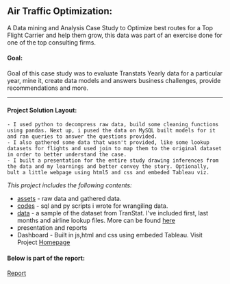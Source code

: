 ##	Air Traffic Optimization:

A Data mining and Analysis Case Study to Optimize best routes for a Top Flight Carrier and help them grow, this data was part of an exercise done for one of the top consulting firms. 

#### Goal: 
Goal of this case study was to evaluate Transtats Yearly data for a particular year, mine it, create data models and answers business challenges, provide recommendations and more. 

---

#### Project Solution Layout:
	- I used python to decompress raw data, build some cleaning functions using pandas. Next up, i pused the data on MySQL built models for it and ran queries to answer the questions provided.
	- I also gathered some data that wasn't provided, like some lookup datasets for flights and used join to map them to the original dataset in order to better understand the case. 
	- I built a presentation for the entire study drawing inferences from the data and my learnings and better convey the story. Optionally, bult a little webpage using html5 and css and embeded Tableau viz. 

*This project includes the following contents:*


* [assets](assets/) - raw data and gathered data. 
* [codes](codes/) - sql and py scripts i wrote for wrangiling data.
* [data](data/) - a sample of the dataset from TranStat. I've included first, last months and airline lookup files. More can be found [here](http://www.transtats.bts.gov/databases.asp?Mode_ID=1&Mode_Desc=Aviation&Subject_ID2=0)
* presentation and reports
* Dashboard - Built in js,html and css using embeded Tableau. Visit Project [Homepage](https://geekidharsh.github.io/AirTrafficOptimization/)

#### Below is part of the report: 
[Report](https://github.com/geekidharsh/AirTrafficOptimization/blob/master/presentation%20and%20reports/AirTrafficOptimization-case-presentation.pdf)
